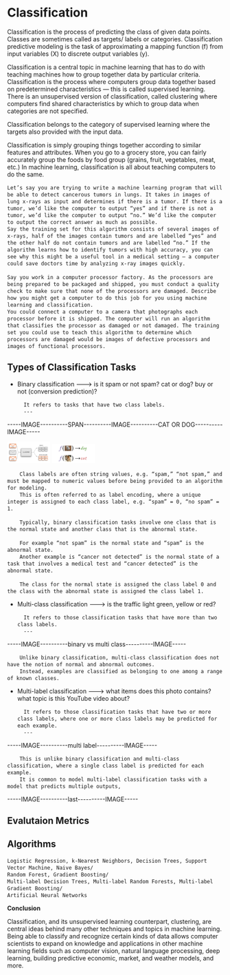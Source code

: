 # Classification

Classification is the process of predicting the class of given data points. Classes are sometimes called as targets/ labels or categories. Classification predictive modeling is the task of approximating a mapping function (f) from input variables (X) to discrete output variables (y).

Classification is a central topic in machine learning that has to do with teaching machines how to group together data by particular criteria. Classification is the process where computers group data together based on predetermined characteristics — this is called supervised learning. There is an unsupervised version of classification, called clustering where computers find shared characteristics by which to group data when categories are not specified.

Classification belongs to the category of supervised learning where the targets also provided with the input data.

Classification is simply grouping things together according to similar features and attributes. When you go to a grocery store, you can fairly accurately group the foods by food group (grains, fruit, vegetables, meat, etc.) In machine learning, classification is all about teaching computers to do the same.

    Let’s say you are trying to write a machine learning program that will be able to detect cancerous tumors in lungs. It takes in images of lung x-rays as input and determines if there is a tumor. If there is a tumor, we’d like the computer to output “yes” and if there is not a tumor, we’d like the computer to output “no.” We’d like the computer to output the correct answer as much as possible.
    Say the training set for this algorithm consists of several images of x-rays, half of the images contain tumors and are labelled “yes” and the other half do not contain tumors and are labelled “no.” If the algorithm learns how to identify tumors with high accuracy, you can see why this might be a useful tool in a medical setting — a computer could save doctors time by analyzing x-ray images quickly.

    Say you work in a computer processor factory. As the processors are being prepared to be packaged and shipped, you must conduct a quality check to make sure that none of the processors are damaged. Describe how you might get a computer to do this job for you using machine learning and classification.
    You could connect a computer to a camera that photographs each processor before it is shipped. The computer will run an algorithm that classifies the processor as damaged or not damaged. The training set you could use to teach this algorithm to determine which processors are damaged would be images of defective processors and images of functional processors.


## Types of Classification Tasks
- Binary classification ---> is it spam or not spam? cat or dog? buy or not (conversion prediction)?

        It refers to tasks that have two class labels.
        ---
 
 -----IMAGE----------SPAN----------IMAGE----------CAT OR DOG----------IMAGE-----
<p float="left">
  <img src="images/0span.png" width="100" />
  <img src="images/1cat or dog.jpeg" width="100" /> 
</p>
        
        
        Class labels are often string values, e.g. “spam,” “not spam,” and must be mapped to numeric values before being provided to an algorithm for modeling. 
        This is often referred to as label encoding, where a unique integer is assigned to each class label, e.g. “spam” = 0, “no spam” = 1.
        
        Typically, binary classification tasks involve one class that is the normal state and another class that is the abnormal state.

        For example “not spam” is the normal state and “spam” is the abnormal state. 
        Another example is “cancer not detected” is the normal state of a task that involves a medical test and “cancer detected” is the abnormal state.

        The class for the normal state is assigned the class label 0 and the class with the abnormal state is assigned the class label 1.




- Multi-class classification ---> is the traffic light green, yellow or red?

        It refers to those classification tasks that have more than two class labels.
        ---
      
-----IMAGE----------binary vs multi class----------IMAGE-----   
      
        Unlike binary classification, multi-class classification does not have the notion of normal and abnormal outcomes.
        Instead, examples are classified as belonging to one among a range of known classes.


- Multi-label classification ---> what items does this photo contains? what topic is this YouTube video about?

        It refers to those classification tasks that have two or more class labels, where one or more class labels may be predicted for each example.
        ---
       
-----IMAGE----------multi label----------IMAGE-----       
       
        This is unlike binary classification and multi-class classification, where a single class label is predicted for each example.
        It is common to model multi-label classification tasks with a model that predicts multiple outputs, 



-----IMAGE----------last----------IMAGE-----


## Evalutaion Metrics


## Algorithms

    Logistic Regression, k-Nearest Neighbors, Decision Trees, Support Vector Machine, Naive Bayes/    
    Random Forest, Gradient Boosting/    
    Multi-label Decision Trees, Multi-label Random Forests, Multi-label Gradient Boosting/
    Artificial Neural Networks
    
    
**Conclusion**

Classification, and its unsupervised learning counterpart, clustering, are central ideas behind many other techniques and topics in machine learning. Being able to classify and recognize certain kinds of data allows computer scientists to expand on knowledge and applications in other machine learning fields such as computer vision, natural language processing, deep learning, building predictive economic, market, and weather models, and more.

